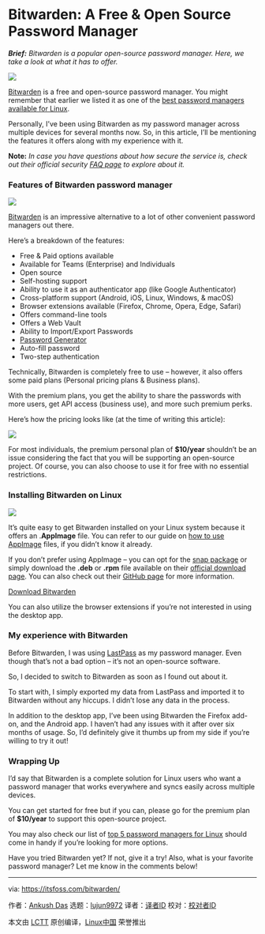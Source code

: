 [#]: collector: (lujun9972)
[#]: translator: (geekpi)
[#]: reviewer: ( )
[#]: publisher: ( )
[#]: url: ( )
[#]: subject: (Bitwarden: A Free & Open Source Password Manager)
[#]: via: (https://itsfoss.com/bitwarden/)
[#]: author: (Ankush Das https://itsfoss.com/author/ankush/)

Bitwarden: A Free & Open Source Password Manager
======

_**Brief:** Bitwarden is a popular open-source password manager. Here, we take a look at what it has to offer._

![][1]

[Bitwarden][2] is a free and open-source password manager. You might remember that earlier we listed it as one of the [best password managers available for Linux][3].

Personally, I’ve been using Bitwarden as my password manager across multiple devices for several months now. So, in this article, I’ll be mentioning the features it offers along with my experience with it.

**Note:** _In case you have questions about how secure the service is, check out their official security [FAQ page][4] to explore about it._

### Features of Bitwarden password manager

![][5]

[Bitwarden][2] is an impressive alternative to a lot of other convenient password managers out there.

Here’s a breakdown of the features:

  * Free &amp; Paid options available
  * Available for Teams (Enterprise) and Individuals
  * Open source
  * Self-hosting support
  * Ability to use it as an authenticator app (like Google Authenticator)
  * Cross-platform support (Android, iOS, Linux, Windows, &amp; macOS)
  * Browser extensions available (Firefox, Chrome, Opera, Edge, Safari)
  * Offers command-line tools
  * Offers a Web Vault
  * Ability to Import/Export Passwords
  * [Password Generator][6]
  * Auto-fill password
  * Two-step authentication



Technically, Bitwarden is completely free to use – however, it also offers some paid plans (Personal pricing plans &amp; Business plans).

With the premium plans, you get the ability to share the passwords with more users, get API access (business use), and more such premium perks.

Here’s how the pricing looks like (at the time of writing this article):

![][7]

For most individuals, the premium personal plan of **$10/year** shouldn’t be an issue considering the fact that you will be supporting an open-source project. Of course, you can also choose to use it for free with no essential restrictions.

### Installing Bitwarden on Linux

![][8]

It’s quite easy to get Bitwarden installed on your Linux system because it offers an .**AppImage** file. You can refer to our guide on [how to use AppImage][9] files, if you didn’t know it already.

If you don’t prefer using AppImage – you can opt for the [snap package][10] or simply download the **.deb** or **.rpm** file available on their [official download page][11]. You can also check out their [GitHub page][12] for more information.

[Download Bitwarden][2]

You can also utilize the browser extensions if you’re not interested in using the desktop app.

### My experience with Bitwarden

Before Bitwarden, I was using [LastPass][13] as my password manager. Even though that’s not a bad option – it’s not an open-source software.

So, I decided to switch to Bitwarden as soon as I found out about it.

To start with, I simply exported my data from LastPass and imported it to Bitwarden without any hiccups. I didn’t lose any data in the process.

In addition to the desktop app, I’ve been using Bitwarden the Firefox add-on, and the Android app. I haven’t had any issues with it after over six months of usage. So, I’d definitely give it thumbs up from my side if you’re willing to try it out!

### Wrapping Up

I’d say that Bitwarden is a complete solution for Linux users who want a password manager that works everywhere and syncs easily across multiple devices.

You can get started for free but if you can, please go for the premium plan of **$10/year** to support this open-source project.

You may also check our list of [top 5 password managers for Linux][3] should come in handy if you’re looking for more options.

Have you tried Bitwarden yet? If not, give it a try! Also, what is your favorite password manager? Let me know in the comments below!

--------------------------------------------------------------------------------

via: https://itsfoss.com/bitwarden/

作者：[Ankush Das][a]
选题：[lujun9972][b]
译者：[译者ID](https://github.com/译者ID)
校对：[校对者ID](https://github.com/校对者ID)

本文由 [LCTT](https://github.com/LCTT/TranslateProject) 原创编译，[Linux中国](https://linux.cn/) 荣誉推出

[a]: https://itsfoss.com/author/ankush/
[b]: https://github.com/lujun9972
[1]: https://i0.wp.com/itsfoss.com/wp-content/uploads/2020/04/bitwarden-screenshot.jpg?ssl=1
[2]: https://bitwarden.com/
[3]: https://itsfoss.com/password-managers-linux/
[4]: https://help.bitwarden.com/security/
[5]: https://i1.wp.com/itsfoss.com/wp-content/uploads/2020/04/bitwarden-dark-mode.jpg?ssl=1
[6]: https://itsfoss.com/password-generators-linux/
[7]: https://i2.wp.com/itsfoss.com/wp-content/uploads/2020/04/bitwarden-pricing.jpg?ssl=1
[8]: https://i2.wp.com/itsfoss.com/wp-content/uploads/2020/04/bitwarden-settings.png?ssl=1
[9]: https://itsfoss.com/use-appimage-linux/
[10]: https://snapcraft.io/bitwarden
[11]: https://bitwarden.com/#download
[12]: https://github.com/bitwarden
[13]: https://www.lastpass.com/
